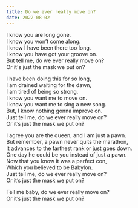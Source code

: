 ```yaml
---
title: Do we ever really move on? 
date: 2022-08-02
---
```


I know you are long gone.  
I know you won’t come along.  
I know I have been there too long.  
I know you have got your groove on.  
But tell me, do we ever really move on?  
Or it's just the mask we put on?

I have been doing this for so long,  
I am drained waiting for the dawn,  
I am tired of being so strong.  
I know you want me to move on.  
I know you want me to sing a new song.  
But, I know nothing gonna improve on.  
Just tell me, do we ever really move on?  
Or it’s just the mask we put on?

I agree you are the queen, and I am just a pawn.  
But remember, a pawn never quits the marathon,  
It advances to the farthest rank or just goes down.  
One day he could be you instead of just a pawn.  
Now that you know it was a perfect con,  
Which you believed to be Babylon.  
Just tell me, do we ever really move on?  
Or it’s just the mask we put on?

Tell me baby, do we ever really move on?  
Or it’s just the mask we put on?
